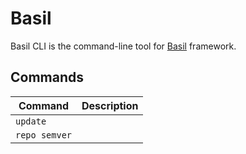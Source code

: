 # Basil

Basil CLI is the command-line tool for [Basil](https://github.com/gardenbed/basil) framework.

## Commands

| Command | Description |
|---------|-------------|
| `update` | |
| `repo semver` | |
